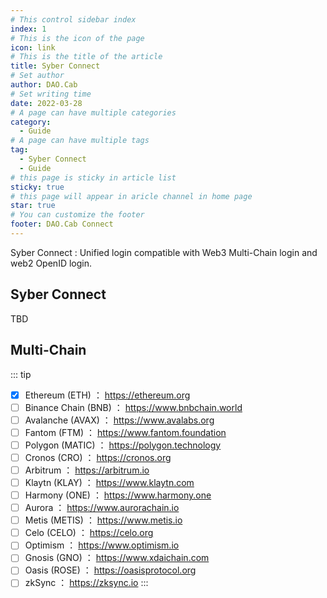 ```yaml
---
# This control sidebar index
index: 1
# This is the icon of the page
icon: link
# This is the title of the article
title: Syber Connect
# Set author
author: DAO.Cab
# Set writing time
date: 2022-03-28
# A page can have multiple categories
category:
  - Guide
# A page can have multiple tags
tag:
  - Syber Connect
  - Guide
# this page is sticky in article list
sticky: true
# this page will appear in aricle channel in home page
star: true
# You can customize the footer
footer: DAO.Cab Connect
---
```


Syber Connect : Unified login compatible with Web3 Multi-Chain login and web2 OpenID login.

<!-- more -->

## Syber Connect
TBD

## Multi-Chain
::: tip
- [x] Ethereum (ETH) ： https://ethereum.org
- [ ] Binance Chain (BNB) ： https://www.bnbchain.world
- [ ] Avalanche (AVAX) ： https://www.avalabs.org
- [ ] Fantom (FTM) ： https://www.fantom.foundation
- [ ] Polygon (MATIC) ： https://polygon.technology
- [ ] Cronos (CRO) ： https://cronos.org
- [ ] Arbitrum ： https://arbitrum.io
- [ ] Klaytn (KLAY) ： https://www.klaytn.com
- [ ] Harmony (ONE) ： https://www.harmony.one
- [ ] Aurora ： https://www.aurorachain.io
- [ ] Metis (METIS) ： https://www.metis.io
- [ ] Celo (CELO) ： https://celo.org
- [ ] Optimism ： https://www.optimism.io
- [ ] Gnosis (GNO) ： https://www.xdaichain.com
- [ ] Oasis (ROSE) ： https://oasisprotocol.org
- [ ] zkSync ： https://zksync.io
:::